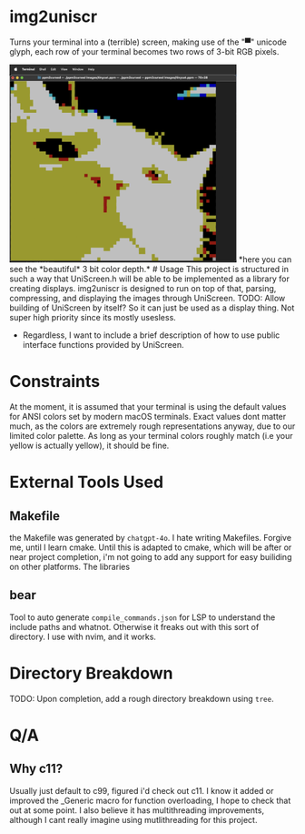 # img2uniscr 
Turns your terminal into a (terrible) screen, making use of the "▀" unicode glyph, each row of your terminal becomes two rows of 3-bit RGB pixels. 

<img src="assets/examples/tinycat_ppm.png" alt="Demonstration screenshot showing cat." width="400"/>
*here you can see the *beautiful* 3 bit color depth.*
# Usage 
This project is structured in such a way that UniScreen.h will be able to be implemented as a library for creating displays. img2uniscr is designed to run on top of that, parsing, compressing, and displaying the images through UniScreen. 
TODO: Allow building of UniScreen by itself? So it can just be used as a display thing. Not super high priority since its mostly usesless.

- Regardless, I want to include a brief description of how to use public interface functions provided by UniScreen. 

# Constraints
At the moment, it is assumed that your terminal is using the default values for ANSI colors set by modern macOS terminals. Exact values dont matter much, as the colors are extremely rough representations anyway, due to our limited color palette. As long as your terminal colors roughly match (i.e your yellow is actually yellow), it should be fine. 

# External Tools Used

## Makefile
the Makefile was generated by `chatgpt-4o`. I hate writing Makefiles. Forgive me, until I learn cmake.
Until this is adapted to cmake, which will be after or near project completion, i'm not going to add any support for easy builiding on other platforms. The libraries 

## bear
Tool to auto generate `compile_commands.json` for LSP to understand the include paths and whatnot. Otherwise it freaks out with this sort of directory. I use with nvim, and it works. 

# Directory Breakdown
TODO: Upon completion, add a rough directory breakdown using `tree`.

# Q/A
## Why c11? 
Usually just default to c99, figured i'd check out c11. I know it added or improved the _Generic macro for function overloading, I hope to check that out at some point. I also believe it has multithreading improvements, although I cant really imagine using mutlithreading for this project. 


